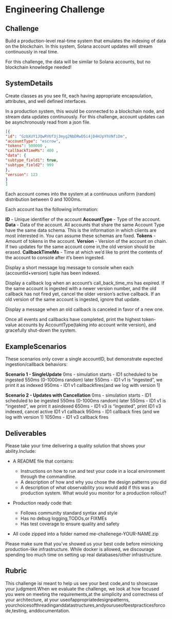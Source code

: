 # Engineering Challenge

## Challenge

Build a production-level real-time system that emulates the indexing of data on the blockchain. In
this system, Solana account updates will stream continuously in real time.

For this challenge, the data will be similar to Solana accounts, but no blockchain knowledge
needed!

## SystemDetails

Create classes as you see fit, each having appropriate encapsulation, attributes, and well defined
interfaces.

In a production system, this would be connected to a blockchain node, and stream data updates
continuously. For this challenge, account updates can be asynchronously read from a json file.

```json
[{
"id": "GzbXUY1JQwRVUf3j3myg2NbDRwD5i4jD4HJpYhVNfiDm",
"accountType": "escrow",
"tokens": 500000 ,
"callbackTimeMs": 400 ,
"data": {
"subtype_field1": true,
"subtype_field2": 999
},
"version": 123
}
]
```

Each account comes into the system at a continuous uniform (random) distribution between 0
and 1000ms.

Each account has the following information:

**ID** - Unique identifier of the account
**AccountType** - Type of the account.
**Data** - Data of the account. All accounts that share the same Account Type have the same data
schema. This is the information in which clients are most interested in. You can assume these
schemas are fixed.
**Tokens** - Amount of tokens in the account.
**Version** - Version of the account on chain. If two updates for the same account come in,the old
version should be erased.
**CallbackTimeMs** - Time at which we’d like to print the contents of the account to console after it’s
been ingested.

Display a short message log message to console when each (accountId+version) tuple has been
indexed.

Display a callback log when an account’s call_back_time_ms has expired. If the same account is
ingested with a newer version number, and the old callback has not fired yet, cancel the older
version’s active callback. If an old version of the same account is ingested, ignore that update.

Display a message when an old callback is canceled in favor of a new one.

Once all events and callbacks have completed, print the highest token-value accounts by
AccountType(taking into account write version), and gracefully shut-down the system.

## ExampleScenarios

These scenarios only cover a single accountID, but demonstrate expected ingestion/callback behaviors:

**Scenario 1 - SingleUpdate**
0ms - simulation starts - ID1 scheduled to be ingested 550ms (0-1000ms random) later
550ms - ID1 v1 is “ingested”, we print it as indexed
950ms - ID1 v1 callbackfires(and we log with version 1)

**Scenario 2 - Updates with Cancellation**
0ms - simulation starts - ID1 scheduled to be ingested 550ms (0-1000ms random) later
550ms - ID1 v1 is “ingested”, we print it asindexed
650ms - ID1 v3 is “ingested”, print ID1 v3 indexed, cancel active ID1 v1 callback
950ms - ID1 callback fires (and we log with version 1)
1050ms - ID1 v3 callback fires


## Deliverables

Please take your time delivering a quality solution that shows your ability.Include:
* A README file that contains:
    * Instructions on how to run and test your code in a local environment through the commandline.
    * A description of how and why you chose the design patterns you did
    * A description of what observability you would add if this was a production system. What would you monitor for a production rollout?

* Production ready code that:
    * Follows community standard syntax and style
    * Has no debug logging,TODOs,or FIXMEs
    * Has test coverage to ensure quality and safety
* All code zipped into a folder named me-challenege-YOUR-NAME.zip


Please make sure that you’ve showed us your best code before mimicking production-like infrastructure.
While docker is allowed, we discourage spending too much time on setting up real databases/other infrastructure.

## Rubric

This challenge isi meant to help us see your best code,and to showcase your judgment.When
we evaluate the challenge, we look at how focused you were on meeting the requirements,at
the simplicity and correctness of your architecture, at your useofappropriatedesignpatterns,
yourchoicesofthreadinganddatastructures,andyouruseofbestpracticesforcode,testing,
anddocumentation.



